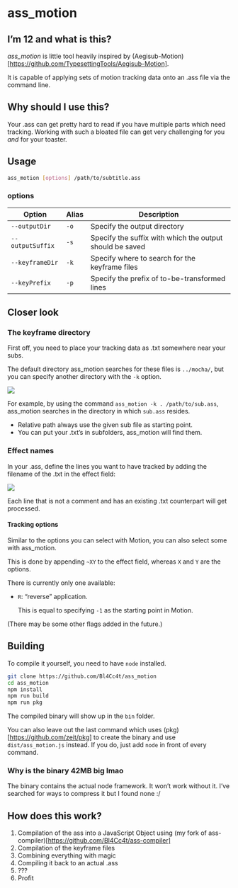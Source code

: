 # ass_motion

## I’m 12 and what is this?

*ass_motion* is little tool heavily inspired by (Aegisub-Motion)[https://github.com/TypesettingTools/Aegisub-Motion].

It is capable of applying sets of motion tracking data onto an .ass file via the command line.

## Why should I use this?

Your .ass can get pretty hard to read if you have multiple parts which need tracking. Working with such a bloated file can get very challenging for you *and* for your toaster.

## Usage

```sh
ass_motion [options] /path/to/subtitle.ass
```

### options

Option            | Alias | Description
------------------|-------|------------
`--outputDir`     | `-o`  | Specify the output directory
`--outputSuffix`  | `-s`  | Specify the suffix with which the output should be saved
`--keyframeDir`   | `-k`  | Specify where to search for the keyframe files
`--keyPrefix`     | `-p`  | Specify the prefix of to-be-transformed lines

## Closer look

### The keyframe directory

First off, you need to place your tracking data as .txt somewhere near your subs.

The default directory ass_motion searches for these files is `../mocha/`, but you can specify another directory with the `-k` option.

![](https://i.imgur.com/W8NWuW9.png)

For example, by using the command `ass_motion -k . /path/to/sub.ass`, ass_motion searches in the directory in which `sub.ass` resides.

* Relative path always use the given sub file as starting point.
* You can put your .txt’s in subfolders, ass_motion will find them.

### Effect names

In your .ass, define the lines you want to have tracked by adding the filename of the .txt in the effect field:

![](https://i.imgur.com/IURmGBb.png)

Each line that is not a comment and has an existing .txt counterpart will get processed.

#### Tracking options

Similar to the options you can select with Motion, you can also select some with ass_motion.

This is done by appending `~XY` to the effect field, whereas `X` and `Y` are the options.

There is currently only one available:

* `R`: “reverse” application.

  This is equal to specifying `-1` as the starting point in Motion.

(There may be some other flags added in the future.)

## Building

To compile it yourself, you need to have `node` installed.

```sh
git clone https://github.com/Bl4Cc4t/ass_motion
cd ass_motion
npm install
npm run build
npm run pkg
```

The compiled binary will show up in the `bin` folder.

You can also leave out the last command which uses (pkg)[https://github.com/zeit/pkg] to create the binary and use `dist/ass_motion.js` instead. If you do, just add `node` in front of every command.

### Why is the binary 42MB big lmao

The binary contains the actual node framework. It won’t work without it. I’ve searched for ways to compress it but I found none :/

## How does this work?

1. Compilation of the ass into a JavaScript Object using (my fork of ass-compiler)[https://github.com/Bl4Cc4t/ass-compiler]
1. Compilation of the keyframe files
1. Combining everything with magic
1. Compiling it back to an actual .ass
1. ???
1. Profit
